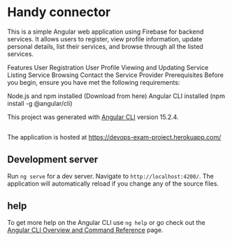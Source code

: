 # Handy connector

This is a simple Angular web application using Firebase for backend services. It allows users to register, view profile information, update personal details, list their services, and browse through all the listed services.

Features
User Registration
User Profile Viewing and Updating
Service Listing
Service Browsing
Contact the Service Provider
Prerequisites
Before you begin, ensure you have met the following requirements:

Node.js and npm installed (Download from here)
Angular CLI installed (npm install -g @angular/cli)

This project was generated with [Angular CLI](https://github.com/angular/angular-cli) version 15.2.4.

##

The application is hosted at https://devops-exam-project.herokuapp.com/

## Development server

Run `ng serve` for a dev server. Navigate to `http://localhost:4200/`. The application will automatically reload if you change any of the source files.


##  help

To get more help on the Angular CLI use `ng help` or go check out the [Angular CLI Overview and Command Reference](https://angular.io/cli) page.
